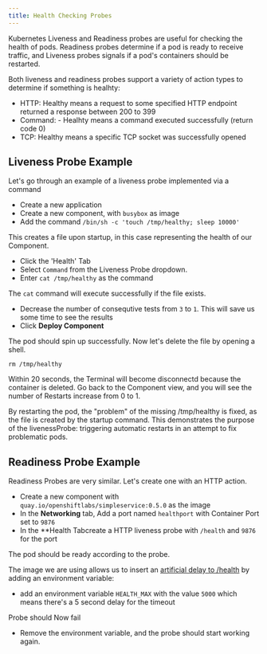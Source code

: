 ```yaml
---
title: Health Checking Probes
---
```


Kubernetes Liveness and Readiness probes are useful for checking the health of pods. Readiness probes determine if a pod is ready to receive traffic, and Liveness probes signals if a pod's containers should be restarted.

Both liveness and readiness probes support a variety of action types to determine if something is healhty:

- HTTP: Healthy means a request to some specified HTTP endpoint returned a response between 200 to 399
- Command: - Healhty means a command executed successfully (return code 0)
- TCP: Healthy means a specific TCP socket was successfully opened

## Liveness Probe Example

Let's go through an example of a liveness probe implemented via a command

- Create a new application
- Create a new component, with `busybox` as image
- Add the command `/bin/sh -c 'touch /tmp/healthy; sleep 10000'`

This creates a file upon startup, in this case representing the health of our Component.

- Click the 'Health' Tab
- Select `Command` from the Liveness Probe dropdown.
- Enter `cat /tmp/healthy` as the command

The `cat` command will execute successfully if the file exists.

- Decrease the number of consequtive tests from `3` to `1`. This will save us some time to see the results
- Click **Deploy Component**

The pod should spin up successfully. Now let's delete the file by opening a shell.

```
rm /tmp/healthy
```

Within 20 seconds, the Terminal will become disconnectd because the container is deleted. Go back to the Component view, and you will see the number of Restarts increase from 0 to 1.

By restarting the pod, the "problem" of the missing /tmp/healthy is fixed, as the file is created by the startup command. This demonstrates the purpose of the livenessProbe: triggering automatic restarts in an attempt to fix problematic pods.

## Readiness Probe Example

Readiness Probes are very similar. Let's create one with an HTTP action.

- Create a new component with `quay.io/openshiftlabs/simpleservice:0.5.0` as the image
- In the **Networking** tab, Add a port named `healthport` with Container Port set to `9876`
- In the \*\*Health Tabcreate a HTTP liveness probe with `/health` and `9876` for the port

The pod should be ready according to the probe.

The image we are using allows us to insert an [artificial delay to /health](https://github.com/mhausenblas/simpleservice#changing-runtime-behaviour) by adding an environment variable:

- add an environment variable `HEALTH_MAX` with the value `5000` which means there's a 5 second delay for the timeout

Probe should Now fail

- Remove the environment variable, and the probe should start working again.
